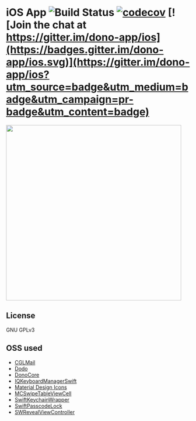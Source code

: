 # iOS App ![Build Status](https://travis-ci.org/dono-app/ios.svg?branch=master) [![codecov](https://codecov.io/gh/dono-app/ios/branch/master/graph/badge.svg)](https://codecov.io/gh/dono-app/ios) [![Join the chat at https://gitter.im/dono-app/ios](https://badges.gitter.im/dono-app/ios.svg)](https://gitter.im/dono-app/ios?utm_source=badge&utm_medium=badge&utm_campaign=pr-badge&utm_content=badge)

<img src="https://github.com/dono-app/ux/raw/master/gifs/ios-demo.mov.gif" height="480">

## License

GNU GPLv3

## OSS used

* [CGLMail](https://github.com/chrisladd/CGLMail)
* [Dodo](https://github.com/marketplacer/Dodo)
* [DonoCore](https://github.com/dono-app/dono-pod/)
* [IQKeyboardManagerSwift](https://github.com/hackiftekhar/IQKeyboardManager)
* [Material Design Icons](https://github.com/Templarian/MaterialDesign)
* [MCSwipeTableViewCell](https://github.com/alikaragoz/MCSwipeTableViewCell)
* [SwiftKeychainWrapper](https://github.com/jrendel/SwiftKeychainWrapper)
* [SwiftPasscodeLock](https://github.com/velikanov/SwiftPasscodeLock)
* [SWRevealViewController](https://github.com/John-Lluch/SWRevealViewController)
